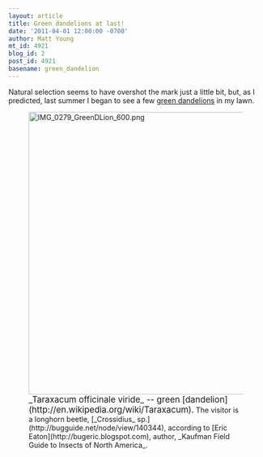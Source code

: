 ```yaml
---
layout: article
title: Green dandelions at last!
date: '2011-04-01 12:00:00 -0700'
author: Matt Young
mt_id: 4921
blog_id: 2
post_id: 4921
basename: green_dandelion
---
```

Natural selection seems to have overshot the mark just a little bit, but, as I predicted, last summer I began to see a few [green dandelions](http://pandasthumb.org/archives/2007/04/dandelions-acqu.html) in my lawn.

<figure>
<img src="http://pandasthumb.org/archives/2011/03/30/IMG_0279_GreenDLion_600.png" alt="IMG_0279_GreenDLion_600.png" width="600" height="557" />
<figcaption markdown="span">
<big>_Taraxacum officinale viride_ -- green [dandelion](http://en.wikipedia.org/wiki/Taraxacum).</big> The visitor is a longhorn beetle, [_Crossidius_ sp.](http://bugguide.net/node/view/140344), according to [Eric Eaton](http://bugeric.blogspot.com), author, _Kaufman Field Guide to Insects of North America_.

</figcaption>
</figure>
